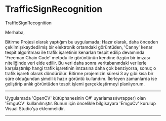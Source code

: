 # TrafficSignRecognition
TrafficSignRecognition

Merhaba,

Bitirme Projesi olarak yaptığım bu uygulamada;
Hazır olarak, daha önceden çekilmiş/kaydedilmiş bir elektronik ortamdaki görüntüden,
'Canny' kenar tespit algoritması ile trafik işaretinin kenarları tespit edilip devamında 'Freeman Chain Code' metodu ile
görüntünün kendine özgün bir imzası niteliğinde veri elde edilir.
Bu veri daha sonra veritabanındaki verilerle karşılaştırılıp hangi trafik işaretinin imzasına daha çok benziyorsa, 
sonuç o trafik işareti olarak döndürülür.
Bitirme projemizin süresi 3 ay gibi kısa bir süre olduğundan şimdilik hazır görüntü kullandım.
İlerleyen zamanlarda ise geliştirip anlık görüntüden tespit işlemi gerçekleştirmeyi planlıyorum.

*************************************************************************************************************************
Uygulamada 'OpenCV' kütüphanesinin C#' uyarlaması(wrapper) olan 'EmguCV' kullanılmıştır.
Bunun için öncelikle bilgisayara 'EmguCv' kurulup Visual Studio'ya eklenmelidir.
*************************************************************************************************************************

